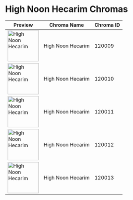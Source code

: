 # High Noon Hecarim Chromas

| Preview | Chroma Name | Chroma ID |
|---|---|---|
| <img src='https://raw.communitydragon.org/latest/plugins/rcp-be-lol-game-data/global/default/v1/champion-chroma-images/120/120009.png' alt='High Noon Hecarim' width='100'> | High Noon Hecarim | 120009 |
| <img src='https://raw.communitydragon.org/latest/plugins/rcp-be-lol-game-data/global/default/v1/champion-chroma-images/120/120010.png' alt='High Noon Hecarim' width='100'> | High Noon Hecarim | 120010 |
| <img src='https://raw.communitydragon.org/latest/plugins/rcp-be-lol-game-data/global/default/v1/champion-chroma-images/120/120011.png' alt='High Noon Hecarim' width='100'> | High Noon Hecarim | 120011 |
| <img src='https://raw.communitydragon.org/latest/plugins/rcp-be-lol-game-data/global/default/v1/champion-chroma-images/120/120012.png' alt='High Noon Hecarim' width='100'> | High Noon Hecarim | 120012 |
| <img src='https://raw.communitydragon.org/latest/plugins/rcp-be-lol-game-data/global/default/v1/champion-chroma-images/120/120013.png' alt='High Noon Hecarim' width='100'> | High Noon Hecarim | 120013 |
